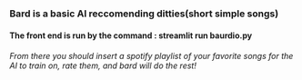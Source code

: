 ### Bard is a basic AI reccomending ditties(short simple songs)
#### The front end is run by the command : streamlit run baurdio.py
###### From there you should insert a spotify playlist of your favorite songs for the AI to train on, rate them, and bard will do the rest! 
